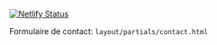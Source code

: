 [![Netlify Status](https://api.netlify.com/api/v1/badges/cb711e55-b1ce-4768-9086-f55130acb3f1/deploy-status)](https://app.netlify.com/sites/hardcore-yalow-5dab64/deploys)


Formulaire de contact: `layout/partials/contact.html`

